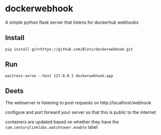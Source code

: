 # dockerwebhook

A simple python flask server that listens for dockerhub webhooks

## Install

`pip install git+https://github.com/Blotz/dockerwebhook.git`

## Run

`waitress-serve --host 127.0.0.1 dockerwebhook:app`

## Deets

The webserver is listening to post requests on http://localhost/webhook

configure and port forward your server so that this is public to the internet

containers are updated based on whether they have the `com.centurylinklabs.watchtower.enable` label


